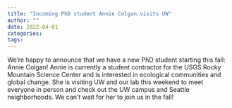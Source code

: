 ```yaml
---
title: "Incoming PhD student Annie Colgan visits UW"
author: ""
date: 2022-04-01
categories:
tags: 
---
```

We’re happy to announce that we have a new PhD student starting this fall: Annie Colgan! Annie is currently a student contractor for the USGS Rocky Mountain Science Center and is interested in ecological communities and global change. She is visiting UW and our lab this weekend to meet everyone in person and check out the UW campus and Seattle neighborhoods. We can’t wait for her to join us in the fall!